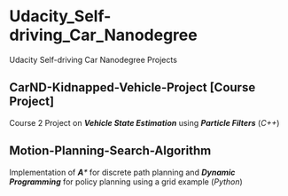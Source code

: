 # Udacity_Self-driving_Car_Nanodegree
Udacity Self-driving Car Nanodegree Projects 

&NewLine;

## CarND-Kidnapped-Vehicle-Project [Course Project]
Course 2 Project on _**Vehicle State Estimation**_ using _**Particle Filters**_ (_C++_)

&NewLine;

## Motion-Planning-Search-Algorithm 
Implementation of _**A***_ for discrete path planning and _**Dynamic Programming**_ for policy planning using a grid example (_Python_)

